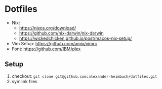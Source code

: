 # Dotfiles

- Nix: 
  - https://nixos.org/download/
  - https://github.com/nix-darwin/nix-darwin
  - https://wickedchicken.github.io/post/macos-nix-setup/
- Vim Setup: https://github.com/amix/vimrc
- Font: https://github.com/IBM/plex

## Setup

1. checkout: `git clone git@github.com:alexander-heimbuch/dotfiles.git`
2. symlink files

